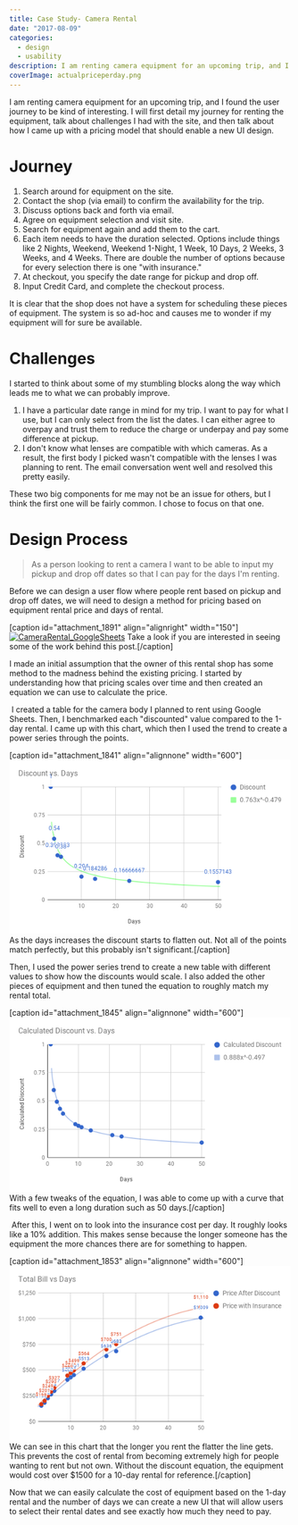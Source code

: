 ```yaml
---
title: Case Study- Camera Rental
date: "2017-08-09"
categories: 
  - design
  - usability
description: I am renting camera equipment for an upcoming trip, and I found the user journey to be kind of interesting. I will first detail my journey for renting the equipment, talk about challenges I had with the site, and then talk about how I came up with a pricing model that should enable a new UI design.
coverImage: actualpriceperday.png
---
```


I am renting camera equipment for an upcoming trip, and I found the user journey to be kind of interesting. I will first detail my journey for renting the equipment, talk about challenges I had with the site, and then talk about how I came up with a pricing model that should enable a new UI design.

# Journey

1. Search around for equipment on the site.
2. Contact the shop (via email) to confirm the availability for the trip.
3. Discuss options back and forth via email.
4. Agree on equipment selection and visit site.
5. Search for equipment again and add them to the cart.
6. Each item needs to have the duration selected. Options include things like 2 Nights, Weekend, Weekend 1-Night, 1 Week, 10 Days, 2 Weeks, 3 Weeks, and 4 Weeks. There are double the number of options because for every selection there is one "with insurance."
7. At checkout, you specify the date range for pickup and drop off.
8. Input Credit Card, and complete the checkout process.

It is clear that the shop does not have a system for scheduling these pieces of equipment. The system is so ad-hoc and causes me to wonder if my equipment will for sure be available.

# Challenges

I started to think about some of my stumbling blocks along the way which leads me to what we can probably improve.

1. I have a particular date range in mind for my trip. I want to pay for what I use, but I can only select from the list the dates. I can either agree to overpay and trust them to reduce the charge or underpay and pay some difference at pickup.
2. I don't know what lenses are compatible with which cameras. As a result, the first body I picked wasn't compatible with the lenses I was planning to rent. The email conversation went well and resolved this pretty easily.

These two big components for me may not be an issue for others, but I think the first one will be fairly common. I chose to focus on that one.

# Design Process

> As a person looking to rent a camera I want to be able to input my pickup and drop off dates so that I can pay for the days I'm renting.

Before we can design a user flow where people rent based on pickup and drop off dates, we will need to design a method for pricing based on equipment rental price and days of rental.

\[caption id="attachment\_1891" align="alignright" width="150"\][![CameraRental_GoogleSheets](https://joshualowrycom.files.wordpress.com/2017/08/camerarental_googlesheets.png?w=150)](https://docs.google.com/spreadsheets/d/1aQap9_56CVUK8Kd3Rl33guH0drwmPn168nC9QtzTIGM/edit?usp=sharing) Take a look if you are interested in seeing some of the work behind this post.\[/caption\]

I made an initial assumption that the owner of this rental shop has some method to the madness behind the existing pricing. I started by understanding how that pricing scales over time and then created an equation we can use to calculate the price.

 I created a table for the camera body I planned to rent using Google Sheets. Then, I benchmarked each "discounted" value compared to the 1-day rental. I came up with this chart, which then I used the trend to create a power series through the points.

\[caption id="attachment\_1841" align="alignnone" width="600"\]![A chart showing a series of points that represent the discount of camera equipment compared to the number of rental days.](./images/chart.png) As the days increases the discount starts to flatten out. Not all of the points match perfectly, but this probably isn't significant.\[/caption\]

Then, I used the power series trend to create a new table with different values to show how the discounts would scale. I also added the other pieces of equipment and then tuned the equation to roughly match my rental total.

\[caption id="attachment\_1845" align="alignnone" width="600"\]![A chart showing the trend of my calculated discount values including](./images/calculateddiscountchart.png) With a few tweaks of the equation, I was able to come up with a curve that fits well to even a long duration such as 50 days.\[/caption\]

 After this, I went on to look into the insurance cost per day. It roughly looks like a 10% addition. This makes sense because the longer someone has the equipment the more chances there are for something to happen.

\[caption id="attachment\_1853" align="alignnone" width="600"\]![A chart showing the price after the discount and the price with insurance for the duration of rental. The trend shows that the non-linear nature of the pricing.](./images/calculatedtotalbill-e1500837951703.png) We can see in this chart that the longer you rent the flatter the line gets. This prevents the cost of rental from becoming extremely high for people wanting to rent but not own. Without the discount equation, the equipment would cost over $1500 for a 10-day rental for reference.\[/caption\]

Now that we can easily calculate the cost of equipment based on the 1-day rental and the number of days we can create a new UI that will allow users to select their rental dates and see exactly how much they need to pay.
